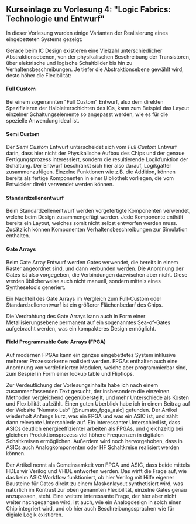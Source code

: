 ## Kurseinlage zu Vorlesung 4: "Logic Fabrics: Technologie und Entwurf"
In dieser Vorlesung wurden einige Varianten der Realisierung eines eingebetteten
Systems gezeigt:

Gerade beim IC Design existieren eine Vielzahl unterschiedlicher
Abstraktionsebenen, von der physikalischen Beschreibung der Transistoren, über
elektrische und logische Schaltbilder bis hin zu Verhaltensbeschreibungen. Je
tiefer die Abstraktionsebene gewählt wird, desto höher die Flexibilität:

#### Full Custom
Bei einem sogenannten "Full Custom" Entwurf, also dem direkten Spezifizieren der
Halbleiterschichten des ICs, kann zum Beispiel das Layout einzelner
Schaltungselemente so angepasst werden, wie es für die spezielle Anwendung ideal
ist.

#### Semi Custom
Der *Semi Custom* Entwurf unterscheidet sich vom *Full Custom* Entwurf darin,
dass hier nicht der Physikalische Aufbau des Chips und der genaue
Fertigungsprozess interessiert, sondern die resultierende Logikfunktion der
Schaltung. Der Entwurf beschränkt sich hier also darauf, Logikgatter
zusammenzufügen. Einzelne Funktionen wie z.B. die Addition, können bereits als
fertige Komponenten in einer Bibliothek vorliegen, die vom Entwickler direkt
verwendet werden können.

#### Standardzellenentwurf
Beim Standardzellenentwurf werden vorgefertigte Komponenten verwendet, welche
beim Design zusammengefügt werden. Jede Komponente enthält bereits ein Layout,
welches somit nicht selbst entworfen werden muss. Zusätzlich können Komponenten
Verhaltensbeschreibungen zur Simulation enthalten.

#### Gate Arrays
Beim Gate Array Entwurf werden Gates verwendet, die bereits in einem Raster
angeordnet sind, und dann verbunden werden. Die Anordnung der Gates ist also
vorgegeben, die Verbindungen dazwischen aber nicht. Diese werden üblicherweise
auch nicht manuell, sondern mittels eines Synthesetools generiert.

Ein Nachteil des Gate Arrays im Vergleich zum Full-Custom oder
Standardzellenentwurf ist ein größerer Flächenbedarf des Chips.

Die Verdrahtung des Gate Arrays kann auch in Form einer Metallisierungsebene
permanent auf ein sogenanntes Sea-of-Gates aufgebracht werden, was ein
kompakteres Design ermöglicht.

#### Field Programmable Gate Arrays (FPGA)
Auf modernen FPGAs kann ein ganzes eingebettetes System inklusive mehrerer
Prozessorkerne realisiert werden. FPGAs enthalten auch eine Anordnung von
vordefinierten Modulen, welche aber programmierbar sind, zum Bespiel in Form
einer lookup table und Flipflops.



Zur Verdeutlichung der Vorlesungsinhalte habe ich nach einem zusammenfassenden
Text gesucht, der insbesondere die einzelnen Methoden vergleichend
gegenüberstellt, und mehr Unterschiede als Kosten und Flexibilität aufzählt.
Einen guten Überblick habe ich in einem Beitrag auf der Website "Numato Lab"
[@numato_fpga_asic] gefunden. Der Artikel wiederholt Anfangs kurz, was ein FPGA
und was ein ASIC ist, und zählt dann relevante Unterschiede auf. Ein
interessanter Unterschied ist, dass ASICs deutlich energieeffizienter arbeiten
als FPGAs, und gleichzeitig bei gleichem Produktionsprozess viel höhere
Frequenzen in digitalen Schaltkreisen ermöglichen. Außerdem wird noch hervorgehoben, dass in ASICs auch Analogkomponenten oder HF Schaltkreise realisiert werden können.

Der Artikel nennt als Gemeinsamkeit von FPGA und ASIC, dass beide mittels HDLs
wir Verilog und VHDL entworfen werden. Das wirft die Frage auf, wie das beim
ASIC Workflow funktioniert, ob hier Verilog mit Hilfe eigener Bausteine für
Gates direkt zu einem Maskenlayout synthetisiert wird, was natürlich im Kontrast
zur oben genannten Flexibilität, einzelne Gates genau anzupassen, steht. Eine
weitere interessante Frage, der hier aber nicht weiter nachgegangen wird, ist
auch, wie ein Analogdesign in solch einen Chip integriert wird, und ob hier auch
Beschreibungssprachen wie für digiale Logik existieren.
